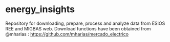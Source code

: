 # energy_insights
Repository for downloading, prepare, process and analyze data from ESIOS REE and MIGBAS web. Download functions have been obtained from @mharias : https://github.com/mharias/mercado_electrico
